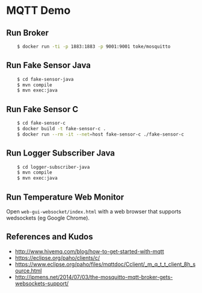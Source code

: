 MQTT Demo
================

## Run Broker

```bash
    $ docker run -ti -p 1883:1883 -p 9001:9001 toke/mosquitto
```

## Run Fake Sensor Java

```bash
	$ cd fake-sensor-java   
	$ mvn compile
	$ mvn exec:java
```	

## Run Fake Sensor C

```bash
	$ cd fake-sensor-c   
	$ docker build -t fake-sensor-c .
	$ docker run --rm -it --net=host fake-sensor-c ./fake-sensor-c
```	

## Run Logger Subscriber Java

```bash
	$ cd logger-subscriber-java   
	$ mvn compile
	$ mvn exec:java
```	

## Run Temperature Web Monitor

Open `web-gui-websocket/index.html` with a web browser that supports wedsockets (eg Google Chrome).

## References and Kudos

 * http://www.hivemq.com/blog/how-to-get-started-with-mqtt
 * https://eclipse.org/paho/clients/c/
 * https://www.eclipse.org/paho/files/mqttdoc/Cclient/_m_q_t_t_client_8h_source.html
 * http://jpmens.net/2014/07/03/the-mosquitto-mqtt-broker-gets-websockets-support/